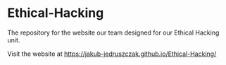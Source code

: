 # Ethical-Hacking
The repository for the website our team designed for our Ethical Hacking unit.

Visit the website at https://jakub-jedruszczak.github.io/Ethical-Hacking/
